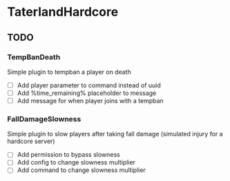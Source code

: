 # TaterlandHardcore

## TODO

### TempBanDeath

Simple plugin to tempban a player on death
- [ ] Add player parameter to command instead of uuid
- [ ] Add %time_remaining% placeholder to message
- [ ] Add message for when player joins with a tempban

### FallDamageSlowness

Simple plugin to slow players after taking fall damage (simulated injury for a hardcore server)

- [ ] Add permission to bypass slowness
- [ ] Add config to change slowness multiplier
- [ ] Add command to change slowness multiplier
